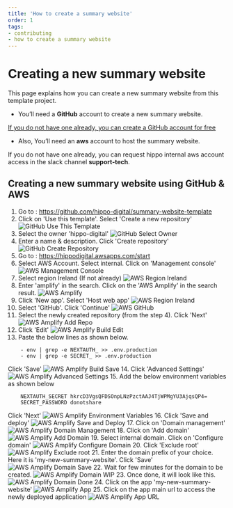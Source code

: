 ```yaml
---
title: 'How to create a summary website'
order: 1
tags:
- contributing
- how to create a summary website
---
```

# Creating a new summary website

This page explains how you can create a new summary website from this template project.    

- You’ll need a **GitHub** account to create a new summary website.

[If you do not have one already, you can create a GitHub account for free](/contributing/setup-access-to-contribute.md)

- Also, You’ll need an **aws** account to host the summary website.

If you do not have one already, you can request hippo internal aws account access in the slack channel **support-tech**.

## Creating a new summary website using GitHub & AWS
1. Go to : https://github.com/hippo-digital/summary-website-template
2. Click on 'Use this template'. Select 'Create a new repository'
   ![GitHub Use This Template](/images/GitHub_Use_This_Template.png)
3. Select the owner 'hippo-digital'
   ![GitHub Select Owner](/images/GitHub_Select_Owner.png)
4. Enter a name & description. Click 'Create repository'
   ![GitHub Create Repository](/images/GitHub_Create_Repo.png)
5. Go to : https://hippodigital.awsapps.com/start
6. Select AWS Account. Select internal. Click on 'Management console'
   ![AWS Management Console](/images/AWS_Management_Console.png)
7. Select region Ireland (If not already)
   ![AWS Region Ireland](/images/AWS_Region.png)
8. Enter 'amplify' in the search. Click on the 'AWS Amplify' in the search result.
   ![AWS Amplify](/images/AWS_Amplify.png)
9. Click 'New app'. Select 'Host web app'
   ![AWS Region Ireland](/images/AWS_Amplify_New_App.png)
10. Select 'GitHub'. Click 'Continue'
   ![AWS GitHub](/images/AWS_GITHUB.png)
11. Select the newly created repository (from the step 4). Click 'Next'
    ![AWS Amplify Add Repo](/images/AWS_Amplify_Add_Repo.png)
12. Click 'Edit'
    ![AWS Amplify Build Edit](/images/AWS_Amplify_Build_Edit.png)
13. Paste the below lines as shown below.
```
    - env | grep -e NEXTAUTH_ >> .env.production
    - env | grep -e SECRET_ >> .env.production
```
Click 'Save'
    ![AWS Amplify Build Save](/images/AWS_Amplify_Build_Save.png)
14. Click 'Advanced Settings'
    ![AWS Amplify Advanced Settings](/images/AWS_Amplify_Advanced_Settings.png)
15. Add the below environment variables as shown below
```
    NEXTAUTH_SECRET hkrcD3VgsQFDSOnpLNzPzctAAJ4TjWPMgYU3AjqsQP4=
    SECRET_PASSWORD donotshare
```
Click 'Next'
    ![AWS Amplify Environment Variables](/images/AWS_Amplify_Env.png)
16. Click 'Save and deploy'
    ![AWS Amplify Save and Deploy](/images/AWS_Amplify_Save_Deploy.png)
17. Click on 'Domain management'
    ![AWS Amplify Domain Management](/images/AWS_Amplify_Domain_Management.png)
18. Click on 'Add domain'
    ![AWS Amplify Add Domain](/images/AWS_Amplify_Add_Domain.png)
19. Select internal domain. Click on 'Configure domain'
    ![AWS Amplify Configure Domain](/images/AWS_Amplify_Configure_Domain.png)
20. Click 'Exclude root'
    ![AWS Amplify Exclude root](/images/AWS_Amplify_Exclude_Root.png)
21. Enter the domain prefix of your choice. Here it is 'my-new-summary-website'. Click 'Save'
    ![AWS Amplify Domain Save](/images/AWS_Amplify_Domain_Save.png)
22. Wait for few minutes for the domain to be created.
    ![AWS Amplify Domain WIP](/images/AWS_Amplify_Domain_WIP.png)
23. Once done, it will look like this.
    ![AWS Amplify Domain Done](/images/AWS_Amplify_Domain_Done.png)
24. Click on the app 'my-new-summary-website'
    ![AWS Amplify App](/images/AWS_Amplify_App.png)
25. Click on the app main url to access the newly deployed application
    ![AWS Amplify App URL](/images/AWS_Amplify_App_URL.png)

